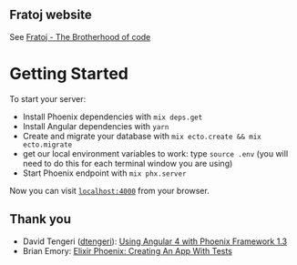 Fratoj website
---
See [Fratoj - The Brotherhood of code](http://fratoj.tuvok.nl)

# Getting Started
To start your server:

  * Install Phoenix dependencies with `mix deps.get`
  * Install Angular dependencies with `yarn`
  * Create and migrate your database with `mix ecto.create && mix ecto.migrate`
  * get our local environment variables to work: type `source .env`
    (you will need to do this for each terminal window you are using)
  * Start Phoenix endpoint with `mix phx.server`

Now you can visit [`localhost:4000`](http://localhost:4000) from your browser.

## Thank you
 * David Tengeri ([dtengeri](https://github.com/dtengeri)): [Using Angular 4 with Phoenix Framework 1.3](http://blog.dtengeri.com/2017/10/phoenix-angular.html)
 * Brian Emory: [Elixir Phoenix: Creating An App With Tests ](https://medium.brianemory.com/elixir-phoenix-creating-an-app-part-4-using-google-%C3%BCberauth-e7d2ed1a3541)
